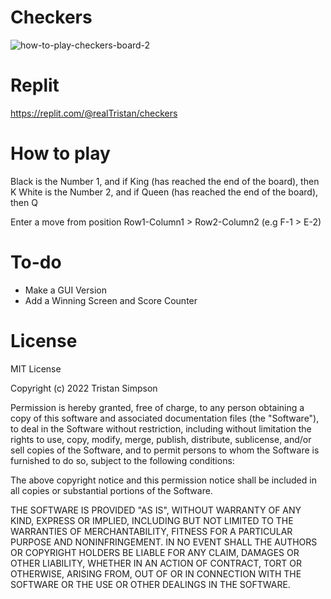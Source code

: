 # Checkers
![how-to-play-checkers-board-2](https://user-images.githubusercontent.com/75189508/218342850-a0bef8cb-abb7-4643-b5dd-2454ff331cd6.jpg)

# Replit
https://replit.com/@realTristan/checkers

# How to play
Black is the Number 1, and if King (has reached the end of the board), then K
White is the Number 2, and if Queen (has reached the end of the board), then Q

Enter a move from position Row1-Column1 > Row2-Column2 (e.g F-1 > E-2)

# To-do
- Make a GUI Version
- Add a Winning Screen and Score Counter

# License
MIT License

Copyright (c) 2022 Tristan Simpson

Permission is hereby granted, free of charge, to any person obtaining a copy
of this software and associated documentation files (the "Software"), to deal
in the Software without restriction, including without limitation the rights
to use, copy, modify, merge, publish, distribute, sublicense, and/or sell
copies of the Software, and to permit persons to whom the Software is
furnished to do so, subject to the following conditions:

The above copyright notice and this permission notice shall be included in all
copies or substantial portions of the Software.

THE SOFTWARE IS PROVIDED "AS IS", WITHOUT WARRANTY OF ANY KIND, EXPRESS OR
IMPLIED, INCLUDING BUT NOT LIMITED TO THE WARRANTIES OF MERCHANTABILITY,
FITNESS FOR A PARTICULAR PURPOSE AND NONINFRINGEMENT. IN NO EVENT SHALL THE
AUTHORS OR COPYRIGHT HOLDERS BE LIABLE FOR ANY CLAIM, DAMAGES OR OTHER
LIABILITY, WHETHER IN AN ACTION OF CONTRACT, TORT OR OTHERWISE, ARISING FROM,
OUT OF OR IN CONNECTION WITH THE SOFTWARE OR THE USE OR OTHER DEALINGS IN THE
SOFTWARE.
